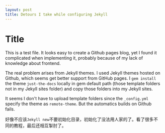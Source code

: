 ```yaml
---
layout: post
title: Detours I take while configuring Jekyll
---
```

# Title
This is a test file. It looks easy to create a Github pages blog, yet I found it complicated when implementing it, probably because of my lack of knowledge about frontend.

The real problem arises from Jekyll themes. I used Jekyll themes hosted on Github, which seems get better support from GitHub pages.
I `gem install` the theme `just-the-docs` locally in gem default path (those template folders not in my Jekyll sites folder) and copy those folders into my Jekyll sites.

It seems I don't have to upload template folders since the `_config.yml` specify the theme as `remote-theme`. 
But the automatics builds on Github fails.

好像不应该`Jekyll new`不要初始化目录，初始化了没法用人家的了。看了很多不同的教程，最后还相互掣肘了。
